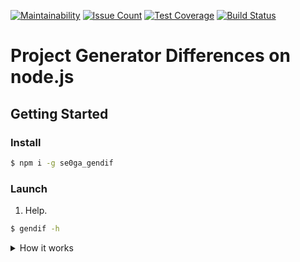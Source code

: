 [![Maintainability](https://api.codeclimate.com/v1/badges/aa3681a6a4d0b14c6d50/maintainability)](https://codeclimate.com/github/se0ga/project-lvl2-s321/maintainability)
[![Issue Count](https://codeclimate.com/github/se0ga/project-lvl2-s321/badges/issue_count.svg)](https://codeclimate.com/github/se0ga/project-lvl2-s321)
[![Test Coverage](https://api.codeclimate.com/v1/badges/aa3681a6a4d0b14c6d50/test_coverage)](https://codeclimate.com/github/se0ga/project-lvl2-s321/test_coverage)
[![Build Status](https://travis-ci.com/se0ga/project-lvl2-s321.svg?branch=master)](https://travis-ci.com/se0ga/project-lvl2-s321)

# Project Generator Differences on node.js
## Getting Started
### Install
```bash
$ npm i -g se0ga_gendif
```

### Launch
1. Help.
```bash
$ gendif -h
```
<details><summary>How it works</summary>
https://asciinema.org/a/YNMVOpqJ37qZcI9koDwJ2c7Rd
</details>
